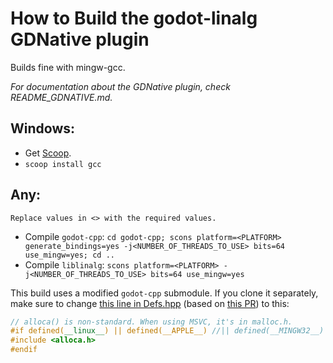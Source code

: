 # How to Build the godot-linalg GDNative plugin
Builds fine with mingw-gcc.

*For documentation about the GDNative plugin, check README_GDNATIVE.md.*

## Windows:
  - Get [Scoop](https://scoop.sh/).
  - `scoop install gcc`

## Any:
    Replace values in <> with the required values.
  - Compile `godot-cpp`: `cd godot-cpp; scons platform=<PLATFORM> generate_bindings=yes -j<NUMBER_OF_THREADS_TO_USE> bits=64 use_mingw=yes; cd ..`
  - Compile `liblinalg`: `scons platform=<PLATFORM> -j<NUMBER_OF_THREADS_TO_USE> bits=64 use_mingw=yes`

This build uses a modified `godot-cpp` submodule. If you clone it separately, make sure to change [this line in Defs.hpp](https://github.com/godotengine/godot-cpp/blob/cd69b58bb6a9c804e27054b6e29a136453a00f04/include/core/Defs.hpp#L65) (based on [this PR](https://github.com/godotengine/godot-cpp/pull/415)) to this:
```cpp
// alloca() is non-standard. When using MSVC, it's in malloc.h.
#if defined(__linux__) || defined(__APPLE__) //|| defined(__MINGW32__)
#include <alloca.h>
#endif
```
